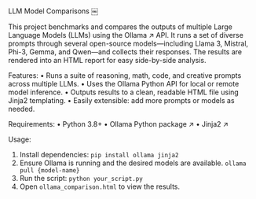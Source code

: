 LLM Model Comparisons ￼

This project benchmarks and compares the outputs of multiple Large Language Models (LLMs) using the Ollama ↗ API. It runs a set of diverse prompts through several open-source models—including Llama 3, Mistral, Phi-3, Gemma, and Qwen—and collects their responses. The results are rendered into an HTML report for easy side-by-side analysis.

Features:
 • Runs a suite of reasoning, math, code, and creative prompts across multiple LLMs.
 • Uses the Ollama Python API for local or remote model inference.
 • Outputs results to a clean, readable HTML file using Jinja2 templating.
 • Easily extensible: add more prompts or models as needed.

Requirements:
 • Python 3.8+
 • Ollama Python package ↗
 • Jinja2 ↗

Usage:
 1. Install dependencies:
‎`pip install ollama jinja2`
 2. Ensure Ollama is running and the desired models are available.
  `ollama pull {model-name}`
 3. Run the script:
‎`python your_script.py`
 4. Open ‎`ollama_comparison.html` to view the results.
